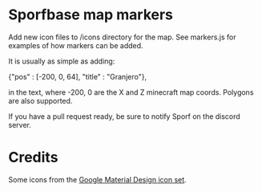 # Sporfbase map markers

Add new icon files to /icons directory for the map. See markers.js for examples of how markers can be added.

It is usually as simple as adding:

{"pos" : [-200, 0, 64], "title" : "Granjero"},

in the text, where -200, 0 are the X and Z minecraft map coords. Polygons are also supported.

If you have a pull request ready, be sure to notify Sporf on the discord server.

# Credits

Some icons from the [Google Material Design icon set](https://fonts.google.com/icons).